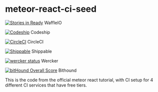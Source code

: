 # meteor-react-ci-seed
[![Stories in Ready](https://badge.waffle.io/USER/REPO.svg?label=ready&title=Ready)](http://waffle.io/USER/REPO) WaffleIO

[![Codeship](https://codeship.com/projects/KEY/status?branch=master)](https://codeship.com/projects/PROJECT_ID) Codeship

[![CircleCI](https://circleci.com/gh/USER/REPO.svg?style=shield&circle-token=TOKEN)](https://circleci.com/gh/Madsn/meteor-react-playground) CircleCI

[![Shippable](https://api.shippable.com/projects/KEY/badge?branch=master)](https://app.shippable.com/projects/KEY) Shippable

[![wercker status](https://app.wercker.com/status/KEY/m "wercker status")](https://app.wercker.com/project/bykey/KEY) Wercker

[![bitHound Overall Score](https://www.bithound.io/github/USER/REPO/badges/score.svg)](https://www.bithound.io/github/USER/REPO) Bithound

This is the code from the official meteor react tutorial, with CI setup for 4 different CI services that have free tiers.